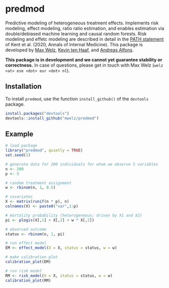 # predmod
Predictive modeling of heterogeneous treatment effects. Implements risk modeling, effect modeling, ratio ratio estimation,  and enables estimation via double/debiased machine learning and causal random forests. Risk modeling and effetc modeling are described in detail in the [PATH statement](https://www.acpjournals.org/doi/full/10.7326/M18-3668?rfr_dat=cr_pub++0pubmed&url_ver=Z39.88-2003&rfr_id=ori%3Arid%3Acrossref.org) of Kent et al. (2020, Annals of Internal Medicine). This package is developed by [Max Welz](https://mwelz.github.io/), [Kevin ten Haaf](https://employees.publichealthrotterdam.com/profile/kevin-ten-haaf/), and [Andreas Alfons](https://personal.eur.nl/alfons/).

**This package is in development and we cannot yet guarantee stability or correctness.** In case of questions, please get in touch with Max Welz (`welz <at> ese <dot> eur <dot> nl`).

## Installation
To install `predmod`, use the function `install_github()` of the `devtools` package.

```R
install.packages("devtools")
devtools::install_github("mwelz/predmod")
```

## Example

```R
# load package
library("predmod", quietly = TRUE)
set.seed(1)

# generate data for 200 individuals for whom we observe 5 variables
n <- 200
p <- 5

# random treatment assignment
w <- rbinom(n, 1, 0.5)

# covariates
X <- matrix(runif(n * p), n)
colnames(X) <- paste0("var",1:p)

# mortality probability (heterogeneous; driven by X1 and X2)
pi <- plogis(X[,1] + X[,2] + w * X[,2])

# observed outcome 
status <- rbinom(n, 1, pi)

# run effect model
EM <- effect_model(X = X, status = status, w = w)

# make calibration plot
calibration_plot(EM)

# run risk model
RM <- risk_model(X = X, status = status, w = w)
calibration_plot(RM)

```
